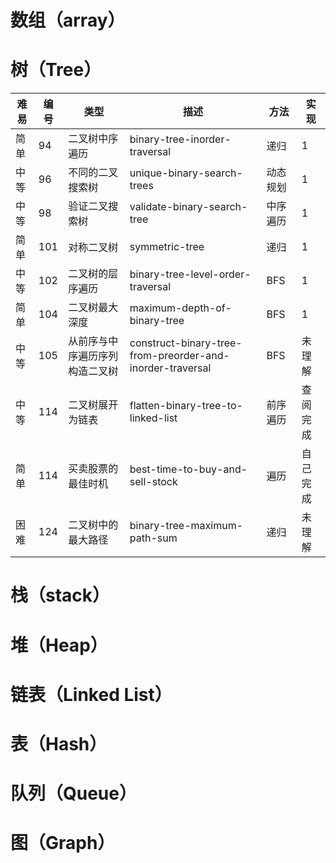 # 数组（array）

# 树（Tree）
|难易|编号|类型|描述|方法|实现|
|--|--|--|--|--|--|
|简单|94|二叉树中序遍历|binary-tree-inorder-traversal|递归|1|
|中等|96|不同的二叉搜索树|unique-binary-search-trees|动态规划|1|
|中等|98|验证二叉搜索树|validate-binary-search-tree|中序遍历|1|
|简单|101|对称二叉树|symmetric-tree|递归|1|
|中等|102|二叉树的层序遍历|binary-tree-level-order-traversal|BFS|1|
|简单|104|二叉树最大深度|maximum-depth-of-binary-tree|BFS|1|
|中等|105|从前序与中序遍历序列构造二叉树|construct-binary-tree-from-preorder-and-inorder-traversal|BFS|未理解|
|中等|114|二叉树展开为链表|flatten-binary-tree-to-linked-list|前序遍历|查阅完成|
|简单|114|买卖股票的最佳时机|best-time-to-buy-and-sell-stock|遍历|自己完成|
|困难|124|二叉树中的最大路径|binary-tree-maximum-path-sum|递归|未理解|

# 栈（stack）

# 堆（Heap）

# 链表（Linked List）

# 表（Hash）

# 队列（Queue）

# 图（Graph）
